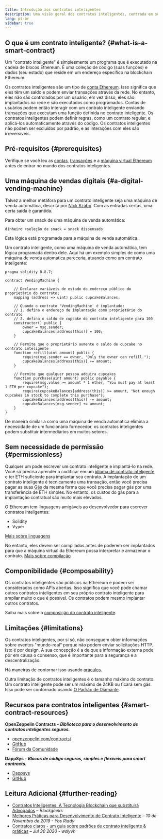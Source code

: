 ```yaml
---
title: Introdução aos contratos inteligentes
description: Uma visão geral dos contratos inteligentes, centrada em suas características e limitações únicas.
lang: pt-br
sidebar: true
---
```


## O que é um contrato inteligente? {#what-is-a-smart-contract}

Um "contrato inteligente" é simplesmente um programa que é executado na cadeia de blocos Ethereum. É uma coleção de código (suas funções) e dados (seu estado) que reside em um endereço específico na blockchain Ethereum.

Os contratos inteligentes são um tipo de [conta Ethereum](/developers/docs/accounts/). Isso significa que eles têm um saldo e podem enviar transações através da rede. No entanto, eles não são controlados por um usuário, em vez disso, eles são implantados na rede e são executados como programados. Contas de usuários podem então interagir com um contrato inteligente enviando transações que executam uma função definida no contrato inteligente. Os contratos inteligentes podem definir regras, como um contrato regular, e aplicá-los automaticamente através do código. Os contratos inteligentes não podem ser excluídos por padrão, e as interações com eles são irreversíveis.

## Pré-requisitos {#prerequisites}

Verifique se você leu as [contas](/developers/docs/accounts/), [transações](/developers/docs/transactions/) e a [máquina virtual Ethereum](/developers/docs/evm/) antes de entrar no mundo dos contratos inteligentes.

## Uma máquina de vendas digitais {#a-digital-vending-machine}

Talvez a melhor metáfora para um contrato inteligente seja uma máquina de venda automática, descrita por [Nick Szabo](https://unenumerated.blogspot.com/). Com as entradas certas, uma certa saída é garantida.

Para obter um snack de uma máquina de venda automática:

```
dinheiro +seleção de snack = snack dispensado
```

Esta lógica está programada para a máquina de venda automática.

Um contrato inteligente, como uma máquina de venda automática, tem lógica programada dentro dele. Aqui há um exemplo simples de como uma máquina de venda automática pareceria, atuando como um contrato inteligente:

```solidity
pragma solidity 0.8.7;

contract VendingMachine {

    // Declarar variáveis de estado do endereço público do proprietário do contrato;
    mapping (address => uint) public cupcakeBalances;

    // Quando o contrato 'VendingMachine' é implantado:
    // 1. defina o endereço de implantação como proprietário do contrato
    // 2. defina o saldo de cupcake do contrato inteligente para 100
    constructor() public {
        owner = msg.sender;
        cupcakeBalances[address(this)] = 100;
    }

    // Permite que o proprietário aumente o saldo de cupcake no contrato inteligente
    function refill(uint amount) public {
        require(msg.sender == owner, "Only the owner can refill.");
        cupcakeBalances[address(this)] += amount;
    }

    // Permite que qualquer pessoa adquira cupcakes
    function purchase(uint amount) public payable {
        require(msg.value >= amount * 1 ether, "You must pay at least 1 ETH per cupcake");
        require(cupcakeBalances[address(this)] >= amount, "Not enough cupcakes in stock to complete this purchase");
        cupcakeBalances[address(this)] -= amount;
        cupcakeBalances[msg.sender] += amount;
    }
}
```

De maneira similar a como uma máquina de venda automática elimina a necessidade de um funcionário fornecedor, os contratos inteligentes podem substituir intermediários em muitos setores.

## Sem necessidade de permissão {#permissionless}

Qualquer um pode escrever um contrato inteligente e implantá-lo na rede. Você só precisa aprender a codificar em um [idioma de contrato inteligente](/developers/docs/smart-contracts/languages/) e ter ETH suficiente para implantar seu contrato. A implantação de um contrato inteligente é tecnicamente uma transação, então você precisa pagar as suas [Gás](/developers/docs/gas/) da mesma forma que você precisa pagar gás por uma transferência de ETH simples. No entanto, os custos do gás para a implantação contratual são muito mais elevados.

O Ethereum tem linguagens amigáveis ao desenvolvedor para escrever contratos inteligentes:

- Solidity
- Vyper

[Mais sobre linguagens](/developers/docs/smart-contracts/languages/)

No entanto, eles devem ser compilados antes de poderem ser implantados para que a máquina virtual da Ethereum possa interpretar e armazenar o contrato. [Mais sobre compilação](/developers/docs/smart-contracts/compiling/)

## Componibilidade {#composability}

Os contratos inteligentes são públicos na Ethereum e podem ser considerados como APIs abertas. Isso significa que você pode chamar outros contratos inteligentes em seu próprio contrato inteligente para ampliar muito o que é possível. Os contratos podem mesmo implantar outros contratos.

Saiba mais sobre a [composição do contrato inteligente](/developers/docs/smart-contracts/composability/).

## Limitações {#limitations}

Os contratos inteligentes, por si só, não conseguem obter informações sobre eventos "mundo-real" porque não podem enviar solicitações HTTP. Isto é por design. A sua concepção é a de que a informação externa pode pôr em causa o consenso, que é importante para a segurança e a descentralização.

Há maneiras de contornar isso usando [oráculos](/developers/docs/oracles/).

Outra limitação de contratos inteligentes é o tamanho máximo do contrato. Um contrato inteligente pode ser um máximo de 24KB ou ficará sem gás. Isso pode ser contornado usando [O Padrão de Diamante](https://eips.ethereum.org/EIPS/eip-2535).

## Recursos para contratos inteligentes {#smart-contract-resources}

**OpenZeppelin Contracts -** **_Biblioteca para o desenvolvimento de contratos inteligentes seguros._**

- [openzeppelin.com/contracts/](https://openzeppelin.com/contracts/)
- [GitHub](https://github.com/OpenZeppelin/openzeppelin-contracts)
- [Fórum da Comunidade](https://forum.openzeppelin.com/c/general/16)

**DappSys -** **_Blocos de código seguros, simples e flexíveis para smart contracts._**

- [Dappsys](https://dappsys.readthedocs.io/)
- [GitHub](https://github.com/dapphub/dappsys)

## Leitura Adicional {#further-reading}

- [Contratos Inteligentes: A Tecnologia Blockchain que substituirá Advogados](https://blockgeeks.com/guides/smart-contracts/) _– Blockgeeks_
- [Melhores Práticas para Desenvolvimento de Contrato Inteligente](https://yos.io/2019/11/10/smart-contract-development-best-practices/) _– 10 de Novembro de 2019 - Yos Riady_
- [Contratos claros - um guia sobre padrões de contrato inteligente & práticas](https://www.wslyvh.com/clean-contracts/) _– Jul 30 2020 - wslyvh_
